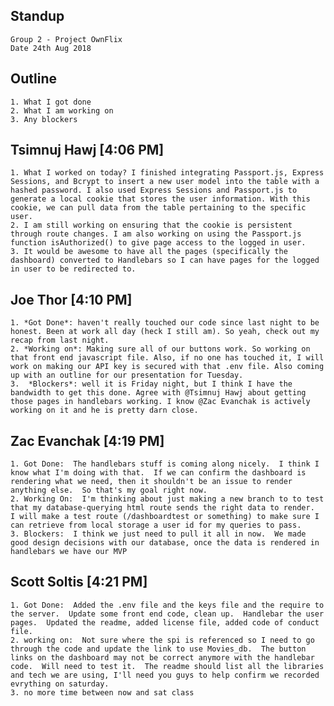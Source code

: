 ## Standup   
    Group 2 - Project OwnFlix  
    Date 24th Aug 2018  

## Outline  

    1. What I got done   
    2. What I am working on  
    3. Any blockers  

## Tsimnuj Hawj [4:06 PM]  
    1. What I worked on today? I finished integrating Passport.js, Express Sessions, and Bcrypt to insert a new user model into the table with a hashed password. I also used Express Sessions and Passport.js to generate a local cookie that stores the user information. With this cookie, we can pull data from the table pertaining to the specific user.  
    2. I am still working on ensuring that the cookie is persistent through route changes. I am also working on using the Passport.js function isAuthorized() to give page access to the logged in user.  
    3. It would be awesome to have all the pages (specifically the dashboard) converted to Handlebars so I can have pages for the logged in user to be redirected to.  

## Joe Thor [4:10 PM]  
    1. *Got Done*: haven't really touched our code since last night to be honest. Been at work all day (heck I still am). So yeah, check out my recap from last night.  
    2. *Working on*: Making sure all of our buttons work. So working on that front end javascript file. Also, if no one has touched it, I will work on making our API key is secured with that .env file. Also coming up with an outline for our presentation for Tuesday.  
    3.  *Blockers*: well it is Friday night, but I think I have the bandwidth to get this done. Agree with @Tsimnuj Hawj about getting those pages in handlebars working. I know @Zac Evanchak is actively working on it and he is pretty darn close.  

## Zac Evanchak [4:19 PM]
    1. Got Done:  The handlebars stuff is coming along nicely.  I think I know what I'm doing with that.  If we can confirm the dashboard is rendering what we need, then it shouldn't be an issue to render anything else.  So that's my goal right now.  
    2. Working On:  I'm thinking about just making a new branch to to test that my database-querying html route sends the right data to render.  I will make a test route (/dashboardtest or something) to make sure I can retrieve from local storage a user id for my queries to pass.  
    3. Blockers:  I think we just need to pull it all in now.  We made good design decisions with our database, once the data is rendered in handlebars we have our MVP  

## Scott Soltis [4:21 PM]
    1. Got Done:  Added the .env file and the keys file and the require to the server.  Update some front end code, clean up.  Handlebar the user pages.  Updated the readme, added license file, added code of conduct file.
    2. working on:  Not sure where the spi is referenced so I need to go through the code and update the link to use Movies_db.  The button links on the dashboard may not be correct anymore with the handlebar code.  Will need to test it.  The readme should list all the libraries and tech we are using, I'll need you guys to help confirm we recorded evrything on saturday.
    3. no more time between now and sat class


